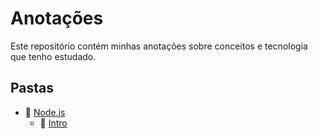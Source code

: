 # Anotações
Este repositório contém minhas anotações sobre conceitos e tecnologia que tenho 
estudado.

## Pastas
- 📁 [Node.js](nodejs)
  - 📄 [Intro](nodejs/1%20-%20intro.md)